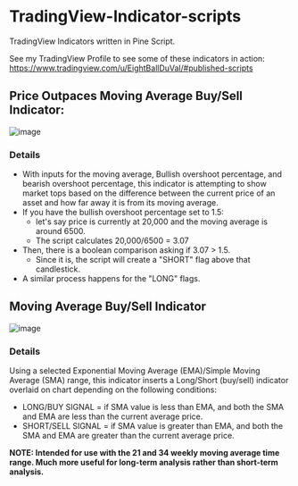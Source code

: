 # TradingView-Indicator-scripts

TradingView Indicators written in Pine Script. 

See my TradingView Profile to see some of these indicators in action: https://www.tradingview.com/u/EightBallDuVal/#published-scripts

## Price Outpaces Moving Average Buy/Sell Indicator:
![image](https://github.com/8BallDuVal/TradingView-Indicator-scripts/assets/39527881/dc29405b-980f-4deb-af4e-670d68e0c2fa)

### Details
- With inputs for the moving average, Bullish overshoot percentage, and bearish overshoot percentage, this indicator is attempting to show market tops based on the difference between the current price of an asset and how far away it is from its moving average.
- If you have the bullish overshoot percentage set to 1.5:
  - let's say price is currently at 20,000 and the moving average is around 6500.
  - The script calculates 20,000/6500 = 3.07
- Then, there is a boolean comparison asking if 3.07 > 1.5.
  - Since it is, the script will create a "SHORT" flag above that candlestick.
- A similar process happens for the "LONG" flags.


## Moving Average Buy/Sell Indicator
![image](https://github.com/8BallDuVal/TradingView-Indicator-scripts/assets/39527881/81a9e516-1496-4c93-a272-e5ca545877ef)

### Details
Using a selected Exponential Moving Average (EMA)/Simple Moving Average (SMA) range, this indicator inserts a Long/Short (buy/sell) indicator overlaid on chart depending on the following conditions:
- LONG/BUY SIGNAL = if SMA value is less than EMA, and both the SMA and EMA are less than the current average price.
- SHORT/SELL SIGNAL = if SMA value is greater than EMA, and both the SMA and EMA are greater than the current average price.

**NOTE: Intended for use with the 21 and 34 weekly moving average time range. Much more useful for long-term analysis rather than short-term analysis.**
